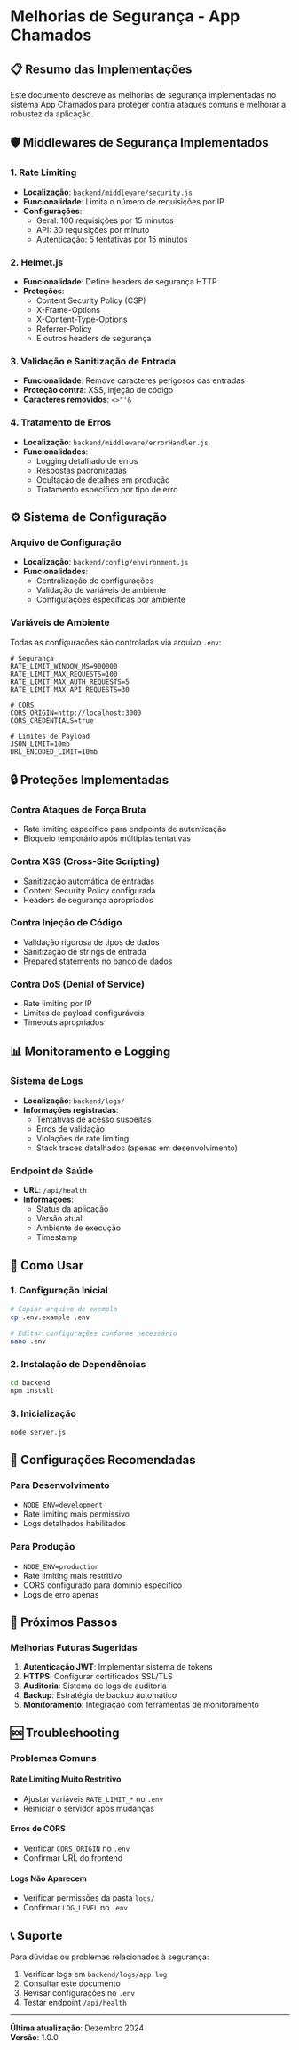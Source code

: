 # Melhorias de Segurança - App Chamados

## 📋 Resumo das Implementações

Este documento descreve as melhorias de segurança implementadas no sistema App Chamados para proteger contra ataques comuns e melhorar a robustez da aplicação.

## 🛡️ Middlewares de Segurança Implementados

### 1. Rate Limiting
- **Localização**: `backend/middleware/security.js`
- **Funcionalidade**: Limita o número de requisições por IP
- **Configurações**:
  - Geral: 100 requisições por 15 minutos
  - API: 30 requisições por minuto
  - Autenticação: 5 tentativas por 15 minutos

### 2. Helmet.js
- **Funcionalidade**: Define headers de segurança HTTP
- **Proteções**:
  - Content Security Policy (CSP)
  - X-Frame-Options
  - X-Content-Type-Options
  - Referrer-Policy
  - E outros headers de segurança

### 3. Validação e Sanitização de Entrada
- **Funcionalidade**: Remove caracteres perigosos das entradas
- **Proteção contra**: XSS, injeção de código
- **Caracteres removidos**: `<>"'&`

### 4. Tratamento de Erros
- **Localização**: `backend/middleware/errorHandler.js`
- **Funcionalidades**:
  - Logging detalhado de erros
  - Respostas padronizadas
  - Ocultação de detalhes em produção
  - Tratamento específico por tipo de erro

## ⚙️ Sistema de Configuração

### Arquivo de Configuração
- **Localização**: `backend/config/environment.js`
- **Funcionalidades**:
  - Centralização de configurações
  - Validação de variáveis de ambiente
  - Configurações específicas por ambiente

### Variáveis de Ambiente
Todas as configurações são controladas via arquivo `.env`:

```env
# Segurança
RATE_LIMIT_WINDOW_MS=900000
RATE_LIMIT_MAX_REQUESTS=100
RATE_LIMIT_MAX_AUTH_REQUESTS=5
RATE_LIMIT_MAX_API_REQUESTS=30

# CORS
CORS_ORIGIN=http://localhost:3000
CORS_CREDENTIALS=true

# Limites de Payload
JSON_LIMIT=10mb
URL_ENCODED_LIMIT=10mb
```

## 🔒 Proteções Implementadas

### Contra Ataques de Força Bruta
- Rate limiting específico para endpoints de autenticação
- Bloqueio temporário após múltiplas tentativas

### Contra XSS (Cross-Site Scripting)
- Sanitização automática de entradas
- Content Security Policy configurada
- Headers de segurança apropriados

### Contra Injeção de Código
- Validação rigorosa de tipos de dados
- Sanitização de strings de entrada
- Prepared statements no banco de dados

### Contra DoS (Denial of Service)
- Rate limiting por IP
- Limites de payload configuráveis
- Timeouts apropriados

## 📊 Monitoramento e Logging

### Sistema de Logs
- **Localização**: `backend/logs/`
- **Informações registradas**:
  - Tentativas de acesso suspeitas
  - Erros de validação
  - Violações de rate limiting
  - Stack traces detalhados (apenas em desenvolvimento)

### Endpoint de Saúde
- **URL**: `/api/health`
- **Informações**:
  - Status da aplicação
  - Versão atual
  - Ambiente de execução
  - Timestamp

## 🚀 Como Usar

### 1. Configuração Inicial
```bash
# Copiar arquivo de exemplo
cp .env.example .env

# Editar configurações conforme necessário
nano .env
```

### 2. Instalação de Dependências
```bash
cd backend
npm install
```

### 3. Inicialização
```bash
node server.js
```

## 🔧 Configurações Recomendadas

### Para Desenvolvimento
- `NODE_ENV=development`
- Rate limiting mais permissivo
- Logs detalhados habilitados

### Para Produção
- `NODE_ENV=production`
- Rate limiting mais restritivo
- CORS configurado para domínio específico
- Logs de erro apenas

## 📝 Próximos Passos

### Melhorias Futuras Sugeridas
1. **Autenticação JWT**: Implementar sistema de tokens
2. **HTTPS**: Configurar certificados SSL/TLS
3. **Auditoria**: Sistema de logs de auditoria
4. **Backup**: Estratégia de backup automático
5. **Monitoramento**: Integração com ferramentas de monitoramento

## 🆘 Troubleshooting

### Problemas Comuns

#### Rate Limiting Muito Restritivo
- Ajustar variáveis `RATE_LIMIT_*` no `.env`
- Reiniciar o servidor após mudanças

#### Erros de CORS
- Verificar `CORS_ORIGIN` no `.env`
- Confirmar URL do frontend

#### Logs Não Aparecem
- Verificar permissões da pasta `logs/`
- Confirmar `LOG_LEVEL` no `.env`

## 📞 Suporte

Para dúvidas ou problemas relacionados à segurança:
1. Verificar logs em `backend/logs/app.log`
2. Consultar este documento
3. Revisar configurações no `.env`
4. Testar endpoint `/api/health`

---

**Última atualização**: Dezembro 2024  
**Versão**: 1.0.0